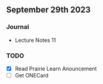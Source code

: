## September 29th 2023

### Journal

- Lecture Notes 11 

### TODO

- [x] Read Prairie Learn Anouncement
- [ ] Get ONECard